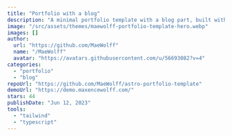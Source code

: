 ```yaml
---
title: "Portfolio with a blog"
description: "A minimal portfolio template with a blog part, built with Astro and Tailwindcss."
image: "/src/assets/themes/maewolff-portfolio-template-hero.webp"
images: []
author:
  url: "https://github.com/MaeWolff"
  name: "/MaeWolff"
  avatar: "https://avatars.githubusercontent.com/u/56693082?v=4"
categories:
  - "portfolio"
  - "blog"
repoUrl: "https://github.com/MaeWolff/astro-portfolio-template"
demoUrl: "https://demo.maxencewolff.com/"
stars: 44
publishDate: "Jun 12, 2023"
tools:
  - "tailwind"
  - "typescript"
---
```

